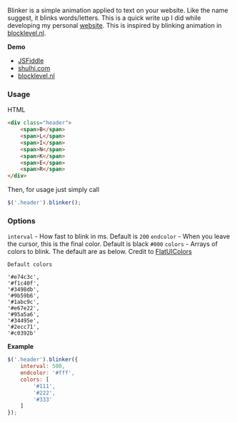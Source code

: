 Blinker is a simple animation applied to text on your website. Like the name suggest, it blinks words/letters. This is a quick write up I did while developing my personal [website](http://shulhi.com). This is inspired by blinking animation in [blocklevel.nl](http://blocklevel.nl).

**Demo**
- [JSFiddle](http://jsfiddle.net/shulhi/gZadq/1/embedded/result/)
- [shulhi.com](http://shulhi.com)
- [blocklevel.nl](http://blocklevel.nl)

### Usage

HTML
```HTML
<div class="header">
    <span>B</span>
    <span>L</span>
    <span>I</span>
    <span>N</span>
    <span>K</span>
    <span>E</span>
    <span>R</span>
</div>
```

Then, for usage just simply call
```JavaScript
$('.header').blinker();
```

### Options

`interval` - How fast to blink in ms. Default is `200`
`endcolor` - When you leave the cursor, this is the final color. Default is black `#000`
`colors` - Arrays of colors to blink. The default are as below. Credit to [FlatUIColors](http://flatuicolors.com/)

```
Default colors

'#e74c3c',
'#f1c40f',
'#3498db',
'#9b59b6',
'#1abc9c',
'#e67e22',
'#95a5a6',
'#34495e',
'#2ecc71',
'#c0392b'
```

**Example**

```JavaScript
$('.header').blinker({
    interval: 500,
    endcolor: '#fff',
    colors: [
        '#111',
        '#222',
        '#333'
    ]
});
```